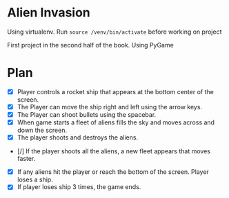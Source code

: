 # Alien Invasion

Using virtualenv. Run ```source /venv/bin/activate``` before working on project

First project in the second half of the book. Using PyGame

# Plan

- [x]   Player controls a rocket ship that appears at the bottom center of the screen.
- [x]   The Player can move the ship right and left using the arrow keys.
- [x]   The Player can shoot bullets using the spacebar.
- [x]   When game starts a fleet of aliens fills the sky and moves across and down the screen.
- [x]   The player shoots and destroys the aliens.
- [/]   If the player shoots all the aliens, a new fleet appears that moves faster.
- [x]   If any aliens hit the player or reach the bottom of the screen. Player loses a ship.
- [x]   If player loses ship 3 times, the game ends.